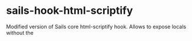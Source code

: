 # sails-hook-html-scriptify
Modified version of Sails core html-scriptify hook. Allows to expose locals without the <script> tags

Use-case: To expose locals without the script tag, you might want to do this if you will be rendering your locals in a separate view, with 'Content-Type: application/javascript' mime-type. 

The 'raw' parameter is now an option to display the scriptify data without the script tag

```
exposeLocalsToBrowser({
    raw: true
});
````
